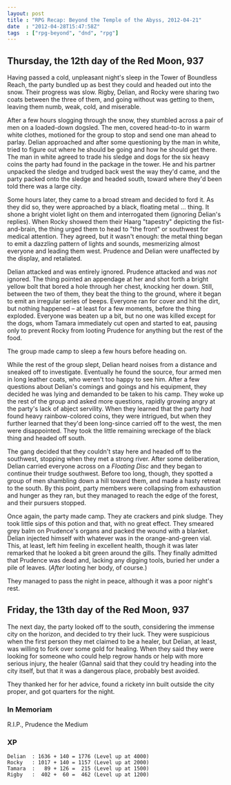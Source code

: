 ```yaml
---
layout: post
title : "RPG Recap: Beyond the Temple of the Abyss, 2012-04-21"
date  : "2012-04-28T15:47:58Z"
tags  : ["rpg-beyond", "dnd", "rpg"]
---
```

## Thursday, the 12th day of the Red Moon, 937

Having passed a cold, unpleasant night's sleep in the Tower of Boundless Reach,
the party bundled up as best they could and headed out into the snow.  Their
progress was slow.  Rigby, Delian, and Rocky were sharing two coats between the
three of them, and going without was getting to them, leaving them numb, weak,
cold, and miserable.

After a few hours slogging through the snow, they stumbled across a pair of men
on a loaded-down dogsled.  The men, covered head-to-to in warm white clothes,
motioned for the group to stop and send one man ahead to parlay.  Delian
approached and after some questioning by the man in white, tried to figure out
where he should be going and how he should get there.  The man in white agreed
to trade his sledge and dogs for the six heavy coins the party had found in the
package in the tower.  He and his partner unpacked the sledge and trudged back
west the way they'd came, and the party packed onto the sledge and headed
south, toward where they'd been told there was a large city.

Some hours later, they came to a broad stream and decided to ford it.  As they
did so, they were approached by a black, floating metal … thing.  It shone a
bright violet light on them and interrogated them (ignoring Delian's replies).
When Rocky showed them their Haarg "tapestry" depicting the fist-and-brain, the
thing urged them to head to "the front" or southwest for medical attention.
They agreed, but it wasn't enough:  the metal thing began to emit a dazzling
pattern of lights and sounds, mesmerizing almost everyone and leading them
west.  Prudence and Delian were unaffected by the display, and retaliated.

Delian attacked and was entirely ignored.  Prudence attacked and was *not*
ignored.  The thing pointed an appendage at her and shot forth a bright yellow
bolt that bored a hole through her chest, knocking her down.  Still, between
the two of them, they beat the thing to the ground, where it began to emit an
irregular series of beeps.  Everyone ran for cover and hit the dirt, but
nothing happened – at least for a few moments, before the thing exploded.
Everyone was beaten up a bit, but no one was killed except for the dogs, whom
Tamara immediately cut open and started to eat, pausing only to prevent Rocky
from looting Prudence for anything but the rest of the food.

The group made camp to sleep a few hours before heading on.

While the rest of the group slept, Delian heard noises from a distance and
sneaked off to investigate.  Eventually he found the source, four armed men in
long leather coats, who weren't too happy to see him.  After a few questions
about Delian's comings and goings and his equipment, they decided he was lying
and demanded to be taken to his camp.  They woke up the rest of the group and
asked more questions, rapidly growing angry at the party's lack of abject
servility.  When they learned that the party *had* found heavy rainbow-colored
coins, they were intrigued, but when they further learned that they'd been
long-since carried off to the west, the men were disappointed.  They took the
little remaining wreckage of the black thing and headed off south.

The gang decided that they couldn't stay here and headed off to the southwest,
stopping when they met a strong river.  After some deliberation, Delian carried
everyone across on a *Floating Disc* and they began to continue their trudge
southwest.  Before too long, though, they spotted a group of men shambling down
a hill toward them, and made a hasty retreat to the south.  By this point,
party members were collapsing from exhaustion and hunger as they ran, but they
managed to reach the edge of the forest, and their pursuers stopped.

Once again, the party made camp.  They ate crackers and pink sludge.  They took
little sips of this potion and that, with no great effect.  They smeared grey
balm on Prudence's organs and packed the wound with a blanket.  Delian injected
himself with whatever was in the orange-and-green vial.  This, at least, left
him feeling in excellent health, though it was later remarked that he looked a
bit green around the gills.  They finally admitted that Prudence was dead and,
lacking any digging tools, buried her under a pile of leaves.  (*After* looting
her body, of course.)

They managed to pass the night in peace, although it was a poor night's rest.

## Friday, the 13th day of the Red Moon, 937

The next day, the party looked off to the south, considering the immense city
on the horizon, and decided to try their luck.  They were suspicious when the
first person they met claimed to be a healer, but Delian, at least, was willing
to fork over some gold for healing.  When they said they were looking for
someone who could help regrow hands or help with more serious injury, the
healer (Ganna) said that they could try heading into the city itself, but that
it was a dangerous place, probably best avoided.

They thanked her for her advice, found a rickety inn built outside the city
proper, and got quarters for the night.

### In Memoriam

R.I.P., Prudence the Medium

### XP

    Delian  : 1636 + 140 = 1776 (Level up at 4000)
    Rocky   : 1017 + 140 = 1157 (Level up at 2000)
    Tamara  :   89 + 126 =  215 (Level up at 1500)
    Rigby   :  402 +  60 =  462 (Level up at 1200)
